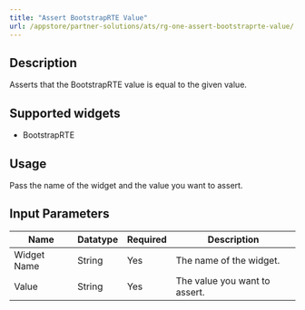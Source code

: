 ```yaml
---
title: "Assert BootstrapRTE Value"
url: /appstore/partner-solutions/ats/rg-one-assert-bootstraprte-value/
---
```


## Description

Asserts that the BootstrapRTE value is equal to the given value.

## Supported widgets
 
* BootstrapRTE

## Usage

Pass the name of the widget and the value you want to assert.

## Input Parameters

Name | Datatype | Required | Description
---- | -------- | ------- |---------------
Widget Name | String | Yes | The name of the widget.
Value | String | Yes | The value you want to assert.
